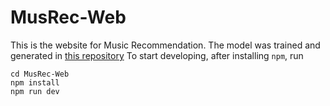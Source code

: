# MusRec-Web

This is the website for Music Recommendation. The model was trained and generated in [this repository](https://github.com/Sir-Teo/MusRec) To start developing, after installing ```npm```, run

```
cd MusRec-Web
npm install
npm run dev
```